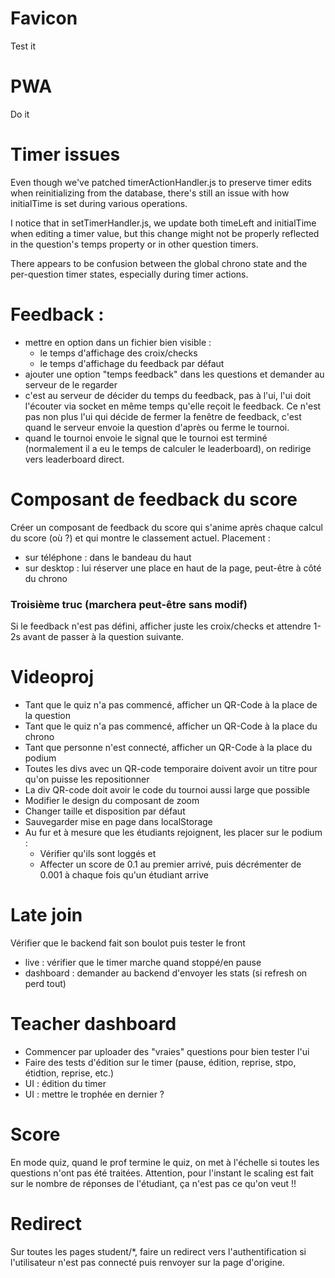 # Favicon
Test it

# PWA
Do it

# Timer issues
Even though we've patched timerActionHandler.js to preserve timer edits when reinitializing from the database, there's still an issue with how initialTime is set during various operations.

I notice that in setTimerHandler.js, we update both timeLeft and initialTime when editing a timer value, but this change might not be properly reflected in the question's temps property or in other question timers.

There appears to be confusion between the global chrono state and the per-question timer states, especially during timer actions.

# Feedback :
- mettre en option dans un fichier bien visible :
    - le temps d'affichage des croix/checks
    - le temps d'affichage du feedback par défaut
- ajouter une option "temps feedback" dans les questions et demander au serveur de le regarder
- c'est au serveur de décider du temps du feedback, pas à l'ui, l'ui doit l'écouter via socket en même temps qu'elle reçoit le feedback. Ce n'est pas non plus l'ui qui décide de fermer la fenêtre de feedback, c'est quand le serveur envoie la question d'après ou ferme le tournoi.
- quand le tournoi envoie le signal que le tournoi est terminé (normalement il a eu le temps de calculer le leaderboard), on redirige vers leaderboard direct.


# Composant de feedback du score
Créer un composant de feedback du score qui s'anime après chaque calcul du score (où ?) et qui montre le classement actuel. Placement :
- sur téléphone : dans le bandeau du haut
- sur desktop : lui réserver une place en haut de la page, peut-être à côté du chrono


### Troisième truc (marchera peut-être sans modif)
Si le feedback n'est pas défini, afficher juste les croix/checks et attendre 1-2s avant de passer à la question suivante.

# Videoproj
- Tant que le quiz n'a pas commencé, afficher un QR-Code à la place de la question
- Tant que le quiz n'a pas commencé, afficher un QR-Code à la place du chrono
- Tant que personne n'est connecté, afficher un QR-Code à la place du podium
- Toutes les divs avec un QR-code temporaire doivent avoir un titre pour qu'on puisse les repositionner
- La div QR-code doit avoir le code du tournoi aussi large que possible
- Modifier le design du composant de zoom
- Changer taille et disposition par défaut
- Sauvegarder mise en page dans localStorage
- Au fur et à mesure que les étudiants rejoignent, les placer sur le podium :
    - Vérifier qu'ils sont loggés et
    - Affecter un score de 0.1 au premier arrivé, puis décrémenter de 0.001 à chaque fois qu'un étudiant arrive

# Late join
Vérifier que le backend fait son boulot puis tester le front
- live : vérifier que le timer marche quand stoppé/en pause
- dashboard : demander au backend d'envoyer les stats (si refresh on perd tout)

# Teacher dashboard
- Commencer par uploader des "vraies" questions pour bien tester l'ui
- Faire des tests d'édition sur le timer (pause, édition, reprise, stpo, étidtion, reprise, etc.)
- UI : édition du timer
- UI : mettre le trophée en dernier ?


# Score
En mode quiz, quand le prof termine le quiz, on met à l'échelle si toutes les questions n'ont pas été traitées.
Attention, pour l'instant le scaling est fait sur le nombre de réponses de l'étudiant, ça n'est pas ce qu'on veut !!



# Redirect
Sur toutes les pages student/*, faire un redirect vers l'authentification si l'utilisateur n'est pas connecté puis renvoyer sur la page d'origine.